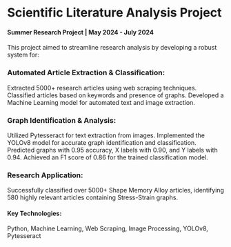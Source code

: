 #  Scientific Literature Analysis Project
#### Summer Research Project | May 2024 - July 2024

This project aimed to streamline research analysis by developing a robust system for:

### Automated Article Extraction & Classification:
Extracted 5000+ research articles using web scraping techniques.
Classified articles based on keywords and presence of graphs.
Developed a Machine Learning model for automated text and image extraction.

### Graph Identification & Analysis:
Utilized Pytesseract for text extraction from images.
Implemented the YOLOv8 model for accurate graph identification and classification.
Predicted graphs with 0.95 accuracy, X labels with 0.90, and Y labels with 0.94.
Achieved an F1 score of 0.86 for the trained classification model.

### Research Application: 
Successfully classified over 5000+ Shape Memory Alloy articles, identifying 580 highly relevant articles containing Stress-Strain graphs.

#### Key Technologies: 
Python, Machine Learning, Web Scraping, Image Processing, YOLOv8, Pytesseract




